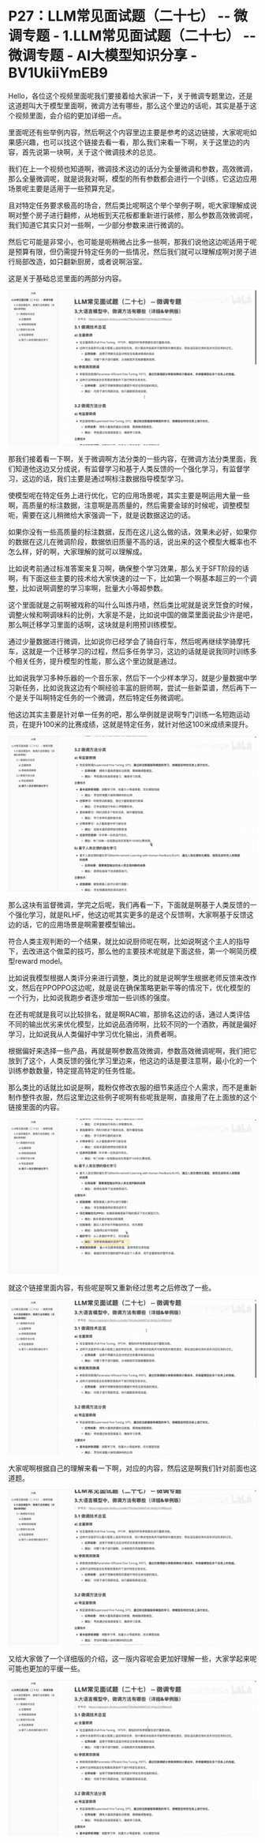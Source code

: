 # P27：LLM常见面试题（二十七） -- 微调专题 - 1.LLM常见面试题（二十七） -- 微调专题 - AI大模型知识分享 - BV1UkiiYmEB9

Hello，各位这个视频里面呢我们要接着给大家讲一下，关于微调专题里边，还是这道题叫大于模型里面啊，微调方法有哪些，那么这个里边的话呃，其实是基于这个视频里面，会介绍的更加详细一点。

里面呢还有些举例内容，然后啊这个内容里边主要是参考的这边链接，大家呢呃如果感兴趣，也可以找这个链接去看一看，那么我们来看一下啊，关于这里边的内容，首先说第一块啊，关于这个微调技术的总览。

我们在上一个视频也知道啊，微调技术这边的话分为全量微调和参数，高效微调，那么全量微调呢，就是说我对啊，模型的所有参数都会进行一个训练，它这边应用场景呢主要是适用于一些预算充足。

且对特定任务要求极高的场合，然后类比呢啊这个举个举例子啊，呃大家理解成说啊对整个房子进行翻修，从地板到天花板都重新进行装修，那么参数高效微调呢，我们知道它其实只对一些啊，一少部分参数来进行微调的。

然后它可能是非常小，也可能是呃稍微占比多一些啊，那我们说他这边呢适用于呢是预算有限，但仍需提升特定任务的一些情况，然后我们就可以理解成啊对房子进行局部改造，如只翻新厨房，或者说啊浴室。

这是关于基础总览里面的两部分内容。

![](img/7758c76481f862889f01d3c8fe0d0350_1.png)

那我们接着看一下啊，关于微调啊方法分类的一些内容，在微调方法分类里面，我们知道他这边又分成说，有监督学习和基于人类反馈的一个强化学习，有监督学习，这边的话，我们主要是通过啊标注数据指导模型学习。

使模型呢在特定任务上进行优化，它的应用场景呢，其实主要是啊运用大量一些啊，高质量的标注数据，注意啊是高质量的，然后需要金球的时候呢，调整模型呃，需要在这儿稍微给大家强调一下，就是说数据这边的话。

如果你没有一些高质量的标注数据，反而在这儿这么做的话，效果未必好，如果你的数据在这儿在微调阶段，数据依旧质量不高的话，说出来的这个模型大概率也不怎么样，好的啊，大家理解的就可以理解成。

比如说考前通过标准答案来复习啊，确保整个学习效果，那么关于SFT阶段的话啊，有下面这些主要的技术给大家快速的过一下，比如第一个啊基本超三的一个调整，比如说啊调整的学习率啊，批量大小等超参数。

这个里面就是之前啊被戏称的叫什么叫炼丹啧，然后类比呢就是说烹饪食的时候，调整火候和啊调味料的比例，大家是不是，比如说中国的做菜里面说盐少许是吧，那么啊迁移学习里面的话啊，这块就是利用预训练模型。

通过少量数据进行微调，比如说你已经学会了骑自行车，然后呢再继续学骑摩托车，这就是一个迁移学习的过程，然后多任务学习，这边的话就是说我同时训练多个相关任务，提升模型的性能，那么这个里边就是通过。

比如说我学习多种乐器的一个音乐家，然后下一个少样本学习，就是少量数据中学习新任务，比如说我这边有个啊经验丰富的厨师啊，尝试一些新菜谱，然后再下一个是关于叫啊特定任务的一个微调，然后特定任务微调呢。

他这边其实主要是针对单一任务的吧，那么举例就是说啊专门训练一名短跑运动员，在提升100米的比赛成绩，这就是特定任务，就针对他这100米成绩来提升。



![](img/7758c76481f862889f01d3c8fe0d0350_3.png)

那么这块有监督微调，学完之后呢，我们再看一下，下面就是啊基于人类反馈的一个强化学习，就是RLHF，他这边呢其实更多的是这个反馈啊，大家啊基于反馈这边的话，它的应用场景是啊需要模型输出。

符合人类主观判断的一个结果，就比如说厨师呢在啊，比如说啊这个主人的指导下，去改进这个做菜的技巧，那么他的主要技术呢就是下面这些，第一个啊简历模型reward model。

比如说我模型根据人类评分来进行调整，类比的就是说啊学生根据老师反馈来改作文，然后在PPOPPO这边呢，就是说在确保策略更新平等的情况下，优化模型的一个行为，比如说我跑步者逐步增加一些训练的强度。

在还有呢就是我可以比较排名，就是啊RAC嘛，那排名这边的话，通过人类评估不同的输出优劣来优化模型，比如说品酒师啊，比较不同的一个酒款，再就是偏好学习，比如说我从人类偏好中学习优化输出，消费者啊。

根据偏好来选择一些产品，再就是啊参数高效微调，参数高效微调呢啊，我们把它放到了这个，人类反馈的强化学习里边来，他这边的话是要注意啊，最小化的一个训练参数数量，特定提高特定的任务性能。

那么类比的话就比如说是啊，裁粉仅修改衣服的细节来适应个人需求，而不是重新制作整件衣服，然后这里边这些例子呢啊有些呢我是啊，直接用了在上面放的这个链接里面的内容。



![](img/7758c76481f862889f01d3c8fe0d0350_5.png)

就这个链接里面内容，有些呢是啊又重新经过思考之后修改了一些。

![](img/7758c76481f862889f01d3c8fe0d0350_7.png)

大家呢啊根据自己的理解来看一下啊，对应的内容，然后这是啊我们针对前面也这道题。

![](img/7758c76481f862889f01d3c8fe0d0350_9.png)

又给大家做了一个详细版的介绍，这一版内容呢会更加好理解一些，大家学起来呢可能也更加的平缓一些。

![](img/7758c76481f862889f01d3c8fe0d0350_11.png)